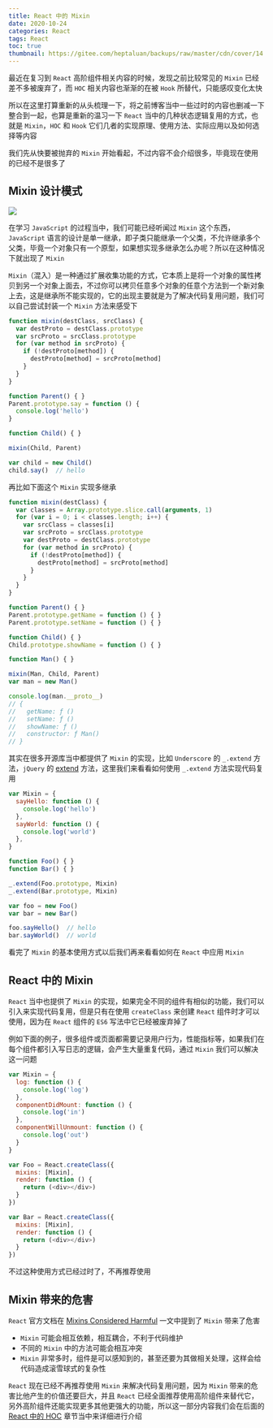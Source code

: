 ```yaml
---
title: React 中的 Mixin
date: 2020-10-24
categories: React
tags: React
toc: true
thumbnail: https://gitee.com/heptaluan/backups/raw/master/cdn/cover/14.jpg
---
```


最近在复习到 `React` 高阶组件相关内容的时候，发现之前比较常见的 `Mixin` 已经差不多被废弃了，而 `HOC` 相关内容也渐渐的在被 `Hook` 所替代，只能感叹变化太快

所以在这里打算重新的从头梳理一下，将之前博客当中一些过时的内容也删减一下整合到一起，也算是重新的温习一下 `React` 当中的几种状态逻辑复用的方式，也就是 `Mixin`，`HOC` 和 `Hook` 它们几者的实现原理、使用方法、实际应用以及如何选择等内容

我们先从快要被抛弃的 `Mixin` 开始看起，不过内容不会介绍很多，毕竟现在使用的已经不是很多了

<!--more-->



## Mixin 设计模式

![](https://gitee.com/heptaluan/backups/raw/master/cdn/react/14-01.png)

在学习 `JavaScript` 的过程当中，我们可能已经听闻过 `Mixin` 这个东西，`JavaScript` 语言的设计是单一继承，即子类只能继承一个父类，不允许继承多个父类，毕竟一个对象只有一个原型，如果想实现多继承怎么办呢？所以在这种情况下就出现了 `Mixin`

`Mixin`（混入）是一种通过扩展收集功能的方式，它本质上是将一个对象的属性拷贝到另一个对象上面去，不过你可以拷贝任意多个对象的任意个方法到一个新对象上去，这是继承所不能实现的，它的出现主要就是为了解决代码复用问题，我们可以自己尝试封装一个 `Mixin` 方法来感受下

```js
function mixin(destClass, srcClass) {
  var destProto = destClass.prototype
  var srcProto = srcClass.prototype
  for (var method in srcProto) {
    if (!destProto[method]) {
      destProto[method] = srcProto[method]
    }
  }
}

function Parent() { }
Parent.prototype.say = function () {
  console.log('hello')
}

function Child() { }

mixin(Child, Parent)

var child = new Child()
child.say()  // hello
```

再比如下面这个 `Mixin` 实现多继承

```js
function mixin(destClass) {
  var classes = Array.prototype.slice.call(arguments, 1)
  for (var i = 0; i < classes.length; i++) {
    var srcClass = classes[i]
    var srcProto = srcClass.prototype
    var destProto = destClass.prototype
    for (var method in srcProto) {
      if (!destProto[method]) {
        destProto[method] = srcProto[method]
      }
    }
  }
}

function Parent() { }
Parent.prototype.getName = function () { }
Parent.prototype.setName = function () { }

function Child() { }
Child.prototype.showName = function () { }

function Man() { }

mixin(Man, Child, Parent)
var man = new Man()

console.log(man.__proto__)
// {
//   getName: ƒ ()
//   setName: ƒ ()
//   showName: ƒ ()
//   constructor: ƒ Man()
// }
```

其实在很多开源库当中都提供了 `Mixin` 的实现，比如 `Underscore` 的 `_.extend` 方法，`jQuery` 的 [extend](https://heptaluan.github.io/2017/07/16/jQuery/05/#jQuery-extend-deep-target-object1-objectN) 方法，这里我们来看看如何使用 `_.extend` 方法实现代码复用

```js
var Mixin = {
  sayHello: function () {
    console.log('hello')
  },
  sayWorld: function () {
    console.log('world')
  },
}

function Foo() { }
function Bar() { }

_.extend(Foo.prototype, Mixin)
_.extend(Bar.prototype, Mixin)

var foo = new Foo()
var bar = new Bar()

foo.sayHello()  // hello
bar.sayWorld()  // world
```

看完了 `Mixin` 的基本使用方式以后我们再来看看如何在 `React` 中应用 `Mixin`




## React 中的 Mixin

`React` 当中也提供了 `Mixin` 的实现，如果完全不同的组件有相似的功能，我们可以引入来实现代码复用，但是只有在使用 `createClass` 来创建 `React` 组件时才可以使用，因为在 `React` 组件的 `ES6` 写法中它已经被废弃掉了

例如下面的例子，很多组件或页面都需要记录用户行为，性能指标等，如果我们在每个组件都引入写日志的逻辑，会产生大量重复代码，通过 `Mixin` 我们可以解决这一问题

```js
var Mixin = {
  log: function () {
    console.log('log')
  },
  componentDidMount: function () {
    console.log('in')
  },
  componentWillUnmount: function () {
    console.log('out')
  }
}

var Foo = React.createClass({
  mixins: [Mixin],
  render: function () {
    return (<div></div>)
  }
})

var Bar = React.createClass({
  mixins: [Mixin],
  render: function () {
    return (<div></div>)
  }
})
```

不过这种使用方式已经过时了，不再推荐使用


## Mixin 带来的危害

`React` 官方文档在 [Mixins Considered Harmful](https://react.docschina.org/blog/2016/07/13/mixins-considered-harmful.html) 一文中提到了 `Mixin` 带来了危害

* `Mixin` 可能会相互依赖，相互耦合，不利于代码维护
* 不同的 `Mixin` 中的方法可能会相互冲突
* `Mixin` 非常多时，组件是可以感知到的，甚至还要为其做相关处理，这样会给代码造成滚雪球式的复杂性

`React` 现在已经不再推荐使用 `Mixin` 来解决代码复用问题，因为 `Mixin` 带来的危害比他产生的价值还要巨大，并且 `React` 已经全面推荐使用高阶组件来替代它，另外高阶组件还能实现更多其他更强大的功能，所以这一部分内容我们会在后面的 [React 中的 HOC](http://localhost:4000/2020/10/25/React/15/) 章节当中来详细进行介绍





